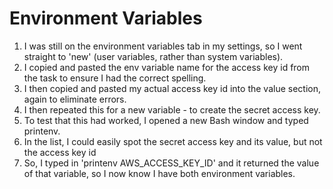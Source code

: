 # Environment Variables

1. I was still on the environment variables tab in my settings, so I went straight to 'new' (user variables, rather than system variables).
2. I copied and pasted the env variable name for the access key id from the task to ensure I had the correct spelling.
3. I then copied and pasted my actual access key id into the value section, again to eliminate errors.
4. I then repeated this for a new variable - to create the secret access key.
5. To test that this had worked, I opened a new Bash window and typed printenv.
6. In the list, I could easily spot the secret access key and its value, but not the access key id
7. So, I typed in 'printenv AWS_ACCESS_KEY_ID' and it returned the value of that variable, so I now know I have both environment variables.